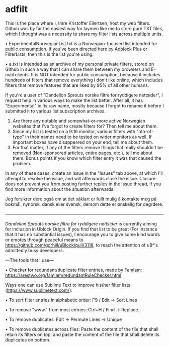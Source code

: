 # adfilt

This is the place where I, Imre Kristoffer Eilertsen, host my web filters. Github was by far the easiest way for laymen like me to store pure TXT files, which I thought was a necessity to share my filter lists across multiple units.

• ExperimentalNorwegianList.txt is a Norwegian-focused list intended for public consumption. If you've been directed here by Adblock Plus or FilterLists, then this is the list you're using.

• a.txt is intended as an archive of my personal private filters, stored on Github in such a way that I can share them between my browsers and E-mail clients. It is NOT intended for public consumption, because it includes hundreds of filters that remove everything I don't like online, which includes filters that remove features that are liked by 95% of all other humans.

If you're a user of "Dandelion Sprouts norske filtre for ryddigere nettsider", I request help in various ways to make the list better. After all, it has "Experimental" in its raw name, mostly because I forgot to rename it before I submitted it to various list subscription archives.
1) Are there any notable and somewhat-or-more active Norwegian websites that I've forgot to create filters for? Then tell me about them.
2) Since my list is tested on a 9:16 monitor, various filters with "nth-of-type" in their names need to be tested on wider monitors as well. If important boxes have disappeared on your end, tell me about them.
3) For that matter, if any of the filters remove things that really shouldn't be removed (Non-sponsored articles, entire pages, etc.), tell me about them. Bonus points if you know which filter entry it was that caused the problem.

In any of these cases, create an issue in the "Issues" tab above, at which I'll attempt to resolve the issue, and will afterwards close the issue. Closure does not prevent you from posting further replies in the issue thread, if you find more information about the situation afterwards.

Jeg forsikrer dere også om at det såklart er fullt mulig å kontakte meg på bokmål, nynorsk, dansk eller svensk, dersom dette er ønskelig for deg/dere.

————————————————————————————————————

<i>Dandelion Sprouts norske filtre for ryddigere nettsider</i> is currently aiming for inclusion in Ublock Origin. If you find that list to be great (For instance that it has no substantial issues), I encourage you to give some kind words or emotes through peaceful means to https://github.com/gorhill/uBlock/pull/3118, to reach the attention of uBᵒ's admittedly busy developers.

—The tools that I use—

• Checker for redundant/duplicate filter entries, made by Famlam: https://arestwo.org/famlam/redundantRuleChecker.html

Ways one can use Sublime Text to improve his/her filter lists (https://www.sublimetext.com/):

• To sort filter entries in alphabetic order: F9 / Edit → Sort Lines

• To remove "www." from most entries: Ctrl+H / Find → Replace…

• To remove duplicates: Edit → Permute Lines → Unique

• To remove duplicates across files: Paste the content of the file that shall retain its filters on top, and paste the content of the file that shall delete its duplicates on bottom.

